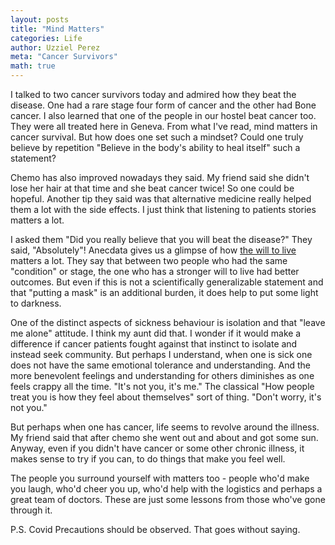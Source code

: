 ```yaml
---
layout: posts
title: "Mind Matters"
categories: Life
author: Uzziel Perez
meta: "Cancer Survivors"
math: true
---
```


I talked to two cancer survivors today and admired how they beat the disease. One had a rare stage four form of cancer and the other had Bone cancer.
I also learned that one of the people in our hostel beat cancer too. They were all treated here in Geneva. From what I've read, mind matters in cancer survival. But how does one set such a mindset?
Could one truly believe by repetition "Believe in the body's ability to heal itself" such a statement?

Chemo has also improved nowadays they said. My friend said she didn't lose her hair at that time and she beat cancer twice! So one could be hopeful.
Another tip they said was that alternative medicine really helped them a lot with the side effects. I just think that listening to patients stories matters a lot.

I asked them "Did you really believe that you will beat the disease?" They said, "Absolutely"! Anecdata gives us a glimpse of how [the will to live](https://med.stanford.edu/survivingcancer/cancers-existential-questions/cancer-will-to-live.html) matters a lot. They say that between two people who had the same "condition" or stage, the one who has a stronger will to live had better outcomes. But even if this is not a scientifically generalizable statement and that "putting a mask" is an additional burden, it does help to put some light to darkness.

One of the distinct aspects of sickness behaviour is isolation and that "leave me alone" attitude. I think my aunt did that. I wonder if it would make a difference if cancer patients fought against that instinct to isolate and instead seek community. But perhaps I understand, when one is sick one does not have the same emotional tolerance and understanding. And the more benevolent feelings and understanding for others diminishes as one feels crappy all the time. "It's not you, it's me." The classical "How people treat you is how they feel about themselves" sort of thing. "Don't worry, it's not you."

But perhaps when one has cancer, life seems to revolve around the illness. My friend said that after chemo she went out and about and got some sun. Anyway, even if you didn't have cancer or some other chronic illness, it makes sense to try if you can, to do things that make you feel well.

The people you surround yourself with matters too - people who'd make you laugh, who'd cheer you up, who'd help with the logistics and perhaps a great team of doctors.
These are just some lessons from those who've gone through it.

P.S. Covid Precautions should be observed. That goes without saying.

